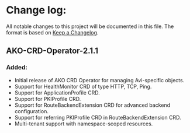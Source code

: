 # Change log:

All notable changes to this project will be documented in this file. The format is based on [Keep a Changelog](https://keepachangelog.com/en/1.0.0/).

## AKO-CRD-Operator-2.1.1

### Added:
 - Initial release of AKO CRD Operator for managing Avi-specific objects.
 - Support for HealthMonitor CRD of type HTTP, TCP, Ping. 
 - Support for ApplicationProfile CRD.
 - Support for PKIProfile CRD.
 - Support for RouteBackendExtension CRD for advanced backend configuration.
 - Support for referring PKIProfile CRD in RouteBackendExtension CRD.
 - Multi-tenant support with namespace-scoped resources.

